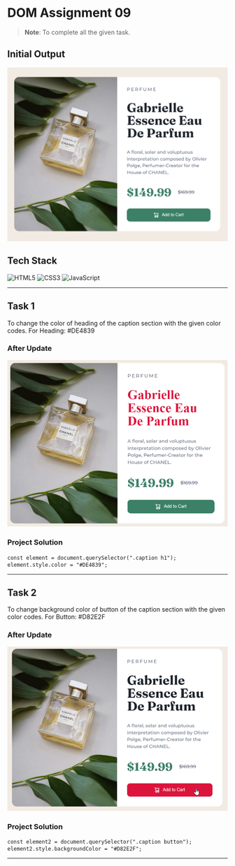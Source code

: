 # **DOM Assignment 09**
>**Note**: To complete all the given task.

## **Initial Output**

![](./ass9.1-before.png)

## Tech Stack

![HTML5](https://img.shields.io/badge/html5-%23E34F26.svg?style=for-the-badge&logo=html5&logoColor=white)
![CSS3](https://img.shields.io/badge/css3-%231572B6.svg?style=for-the-badge&logo=css3&logoColor=white)
![JavaScript](https://img.shields.io/badge/javascript-%23323330.svg?style=for-the-badge&logo=javascript&logoColor=%23F7DF1E)

---

## **Task 1**

To change the color of heading of the caption section with the given color codes.
For Heading: #DE4839

### **After Update**

![](./ass9.1-after.png)

### **Project Solution**

```
const element = document.querySelector(".caption h1");
element.style.color = "#DE4839";
```

---

## **Task 2**

To change background color of button of the caption section with the given color codes.
For Button: #D82E2F

### **After Update**

![](./ass9.2-after.png)

### **Project Solution**

```
const element2 = document.querySelector(".caption button");
element2.style.backgroundColor = "#D82E2F";
```

---